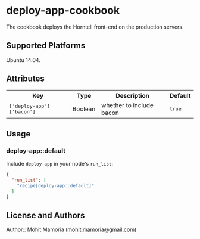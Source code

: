 # deploy-app-cookbook

The cookbook deploys the Horntell front-end on the production servers.

## Supported Platforms

Ubuntu 14.04.

## Attributes

<table>
  <tr>
    <th>Key</th>
    <th>Type</th>
    <th>Description</th>
    <th>Default</th>
  </tr>
  <tr>
    <td><tt>['deploy-app']['bacon']</tt></td>
    <td>Boolean</td>
    <td>whether to include bacon</td>
    <td><tt>true</tt></td>
  </tr>
</table>

## Usage

### deploy-app::default

Include `deploy-app` in your node's `run_list`:

```json
{
  "run_list": [
    "recipe[deploy-app::default]"
  ]
}
```

## License and Authors

Author:: Mohit Mamoria (mohit.mamoria@gmail.com)
